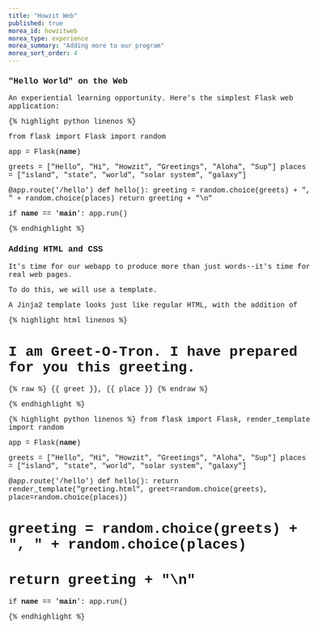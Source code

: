 ```yaml
---
title: "Howzit Web"
published: true
morea_id: howzitweb
morea_type: experience
morea_summary: "Adding more to our program"
morea_sort_order: 4
---
```


### "Hello World" on the Web

An experiential learning opportunity.  Here's the simplest Flask web application:

{% highlight python linenos %}

from flask import Flask
import random

app = Flask(__name__)

greets = ["Hello", "Hi", "Howzit", "Greetings", "Aloha", "Sup"]
places = ["island", "state", "world", "solar system", "galaxy"]

@app.route('/hello')
def hello():
  greeting = random.choice(greets) + ", " + random.choice(places)
  return greeting + "\n"

if __name__ == '__main__':
  app.run()


{% endhighlight %}

### Adding HTML and CSS

It's time for our webapp to produce more than just words--it's time for real web pages.

To do this, we will use a template.

A Jinja2 template looks just like regular HTML, with the addition of 

{% highlight html linenos %}
<!doctype html>
<html>
<head>
  <title>Greetings!</title>
  <style type="text/css">
    body {
      max-width: 600px;
      font-family: 'Courier New', Courier, monospace;
      margin: 1em auto;
    }
  </style>
</head>
<body>
  <h1>I am Greet-O-Tron. I have prepared for you this greeting.</h1>
  <p> {% raw %} {{ greet }}, {{ place }} {% endraw %} </p>
</body>
</html>
{% endhighlight %}

{% highlight python linenos %}
from flask import Flask, render_template
import random

app = Flask(__name__)

greets = ["Hello", "Hi", "Howzit", "Greetings", "Aloha", "Sup"]
places = ["island", "state", "world", "solar system", "galaxy"]

@app.route('/hello')
def hello():
  return render_template("greeting.html",
    greet=random.choice(greets), place=random.choice(places))

#  greeting = random.choice(greets) + ", " + random.choice(places)
#  return greeting + "\n"

if __name__ == '__main__':
  app.run()

{% endhighlight %}